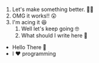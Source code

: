 1. Let's make something better. 😵‍💫
2. OMG it works!! 😲
3. I'm acing it 😆
   1. Well let's keep going 🤓
   2. What should I write here 🤔

* Hello There 🙂
* I ❤️ programming
